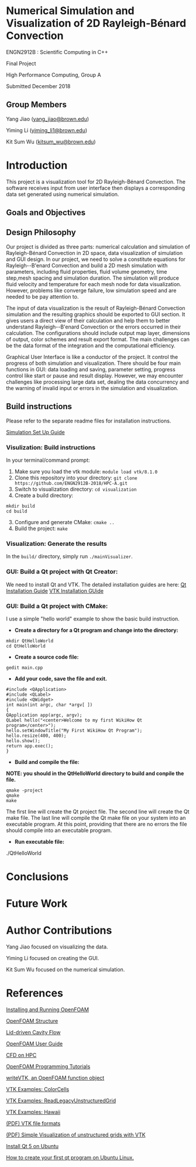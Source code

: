 
# Numerical Simulation and Visualization of 2D Rayleigh-Bénard Convection

ENGN2912B : Scientific Computing in C++

Final Project

High Performance Computing, Group A

Submitted December 2018

## Group Members
Yang Jiao   (yang_jiao@brown.edu)

Yiming Li   (yiming_li1@brown.edu)

Kit Sum Wu  (kitsum_wu@brown.edu)

# Introduction

This project is a visualization tool for 2D Rayleigh-Bénard Convection. The software receives input from user interface then displays a corresponding data set generated using numerical simulation.

## Goals and Objectives

## Design Philosophy
Our project is divided as three parts: numerical calculation and simulation of Rayleigh-Bénard Convection in 2D space, data visualization of simulation and GUI design. In our project, we need to solve a constitute equations for Rayleigh--B\'enard Convection and  build a 2D mesh simulation with parameters, including fluid properties, fluid volume geometry, time step,mesh spacing and simulation duration. The simulation will produce fluid velocity and temperature for each mesh node for data visualization. However, problems like converge failure, low simulation speed and are needed to be pay attention to.
 
The input of data visualization is the result of Rayleigh-Bénard Convection simulation and the resulting graphics should be exported to GUI section. It gives users a direct view of their calculation and help them to better understand Rayleigh--B\'enard Convection or the errors occurred in their calculation. The configurations should include output map layer, dimensions of output, color schemes and result export format. The main challenges can be the data format of the integration and the computational efficiency.
 
Graphical User Interface is like a conductor of the project. It control the progress of both simulation and visualization. There should be four main functions in GUI: data loading and saving, parameter setting, progress control like start or pause and result display. However, we may encounter challenges like processing large data set, dealing the data concurrency and the warning of invalid input or errors in the simulation and visualization.

## Build instructions

Please refer to the separate readme files for installation instructions.

[Simulation Set Up Guide](https://github.com/ENGN2912B-2018/HPC-A/blob/master/simulation/README.md)

### Visulization: Build instructions

In your terminal/command prompt:
1. Make sure you load the vtk module: ``module load vtk/8.1.0``
1. Clone this repository into your directory: ``git clone https://github.com/ENGN2912B-2018/HPC-A.git``
2. Switch to visualization directory: ``cd visualization``
2. Create a build directory:
```
mkdir build
cd build
```
3. Configure and generate CMake: ``cmake ..``
4. Build the project: ``make``

### Visualization: Generate the results
In the `build/` directory, simply run `./mainVisualizer`.

### GUI: Build a Qt project with Qt Creator: 
We need to install Qt and VTK. The detailed installation guides are here: 
[Qt Installation Guide](https://github.com/ENGN2912B-2018/HPC-A/blob/gui/Qt%20installation%20guide.md)
[VTK Installation GUide](https://github.com/ENGN2912B-2018/HPC-A/blob/gui/VTK%20installation%20guide.md)

### GUI: Build a Qt project with CMake: 
I use a simple "hello world" example to show the basic build instruction.

- **Create a directory for a Qt program and change into the directory:**
```
mkdir QtHelloWorld
cd QtHelloWorld
```

- **Create a source code file:**

```
gedit main.cpp
```
- **Add your code, save the file and exit.**
```
#include <QApplication>
#include <QLabel>
#include <QWidget>
int main(int argc, char *argv[ ])
{
QApplication app(argc, argv);
QLabel hello("<center>Welcome to my first WikiHow Qt program</center>");
hello.setWindowTitle("My First WikiHow Qt Program");
hello.resize(400, 400);
hello.show();
return app.exec();
}
```


- **Build and compile the file:**

**NOTE: you should in the QtHelloWorld directory to build and conpile the file.**

```
qmake -project
qmake
make
```
The first line will create the Qt project file.
The second line will create the Qt make file.
The last line will compile the Qt make file on your system into an executable program. At this point, providing that there are no errors the file should compile into an executable program.

- **Run executable file:**

 ./QtHelloWorld

# Conclusions

# Future Work

# Author Contributions

Yang Jiao focused on visualizing the data.

Yiming Li focused on creating the GUI.

Kit Sum Wu focused on the numerical simulation.

# References
[Installing and Running OpenFOAM](https://openfoamwiki.net/index.php/FAQ/Installation_and_Running)

[OpenFOAM Structure](https://canvas.vt.edu/files/4773672/download?download_frd=1)

[Lid-driven Cavity Flow](https://www.openfoam.com/documentation/tutorial-guide/tutorialse2.php#x6-60002.1)

[OpenFOAM User Guide](https://cfd.direct/openfoam/user-guide-v4/)

[CFD on HPC](http://www.hpc.lsu.edu/training/weekly-materials/2014-Fall/intro_of_20141105.pdf)

[OpenFOAM Programming Tutorials](https://github.com/UnnamedMoose/BasicOpenFOAMProgrammingTutorials)

[writeVTK, an OpenFOAM function object](https://github.com/OpenFOAM/OpenFOAM-4.x/blob/master/applications/utilities/postProcessing/dataConversion/foamToVTK/foamToVTK/writeVTK/controlDict)

[VTK Examples: ColorCells](https://lorensen.github.io/VTKExamples/site/Cxx/PolyData/ColorCells/)

[VTK Examples: ReadLegacyUnstructuredGrid](https://lorensen.github.io/VTKExamples/site/Cxx/IO/ReadLegacyUnstructuredGrid/)

[VTK Examples: Hawaii](https://lorensen.github.io/VTKExamples/site/Cxx/Visualization/Hawaii/)

[(PDF) VTK file formats](https://www.vtk.org/wp-content/uploads/2015/04/file-formats.pdf)

[(PDF) Simple Visualization of unstructured grids with VTK](https://hal.inria.fr/inria-00107738/document)

[Install Qt 5 on Ubuntu](https://wiki.qt.io/Install_Qt_5_on_Ubuntu)

[How to create your first qt program on Ubuntu Linux.](https://www.wikihow.com/Create-Your-First-Qt-Program-on-Ubuntu-Linux)
